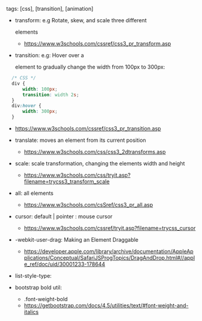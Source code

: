 tags: [css], [transition], [animation]

* transform: e.g Rotate, skew, and scale three different <div> elements
  + https://www.w3schools.com/cssref/css3_pr_transform.asp

* transition: e.g: Hover over a <div> element to gradually change the width from 100px to 300px:
``` CSS
  /* CSS */
  div {
      width: 100px;
      transition: width 2s;
  }
  div:hover {
      width: 300px;
  }
```
  + https://www.w3schools.com/cssref/css3_pr_transition.asp

* translate: moves an element from its current position
  + https://www.w3schools.com/css/css3_2dtransforms.asp

* scale: scale transformation, changing the elements width and height
  + https://www.w3schools.com/css/tryit.asp?filename=trycss3_transform_scale

* all: all elements
  + https://www.w3schools.com/csSref/css3_pr_all.asp

* cursor: default | pointer : mouse cursor
  + https://www.w3schools.com/cssref/tryit.asp?filename=trycss_cursor

* -webkit-user-drag: Making an Element Draggable
  + https://developer.apple.com/library/archive/documentation/AppleApplications/Conceptual/SafariJSProgTopics/DragAndDrop.html#//apple_ref/doc/uid/30001233-178644

* list-style-type: 

* bootstrap bold util: 
  + .font-weight-bold
  + https://getbootstrap.com/docs/4.5/utilities/text/#font-weight-and-italics